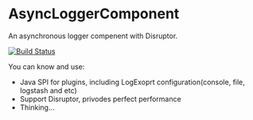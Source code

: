 # AsyncLoggerComponent
An asynchronous logger compenent with Disruptor.

[![Build Status](https://travis-ci.org/mstao/asynchronous-logger-component.svg?branch=master)](https://travis-ci.org/mstao/asynchronous-logger-component)

You can know and use:

- Java SPI for plugins, including LogExoprt configuration(console, file, logstash and etc)
- Support Disruptor, privodes perfect performance
- Thinking...